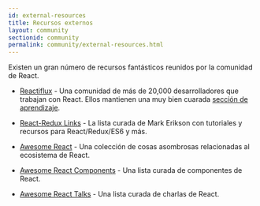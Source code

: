 ```yaml
---
id: external-resources
title: Recursos externos
layout: community
sectionid: community
permalink: community/external-resources.html
---
```


Existen un gran número de recursos fantásticos reunidos por la comunidad de React.

- [Reactiflux](https://www.reactiflux.com/) - Una comunidad de más de 20,000 desarrolladores que trabajan con React. Ellos mantienen una muy bien cuarada [sección de aprendizaje](https://www.reactiflux.com/learning/).

- [React-Redux Links](https://github.com/markerikson/react-redux-links) - La lista curada de Mark Erikson con tutoriales y recursos para React/Redux/ES6 y más.

- [Awesome React](https://github.com/enaqx/awesome-react) - Una colección de cosas asombrosas relacionadas al ecosistema de React.

- [Awesome React Components](https://github.com/brillout/awesome-react-components) - Una lista curada de componentes de React.

- [Awesome React Talks](https://github.com/tiaanduplessis/awesome-react-talks) - Una lista curada de charlas de React.
